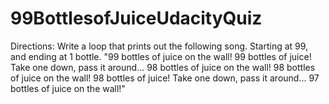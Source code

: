 # 99BottlesofJuiceUdacityQuiz
Directions: Write a loop that prints out the following song. Starting at 99, and ending at 1 bottle. "99 bottles of juice on the wall! 99 bottles of juice! Take one down, pass it around... 98 bottles of juice on the wall! 98 bottles of juice on the wall! 98 bottles of juice! Take one down, pass it around... 97 bottles of juice on the wall!"
